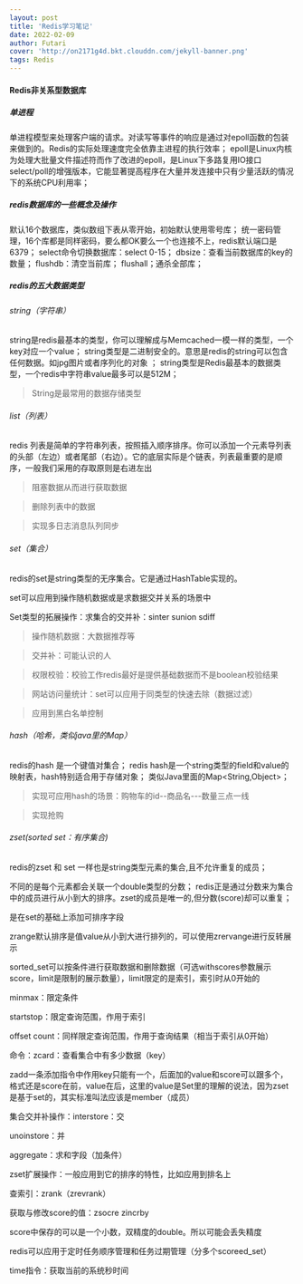 ```yaml
---
layout: post
title: 'Redis学习笔记'
date: 2022-02-09
author: Futari
cover: 'http://on2171g4d.bkt.clouddn.com/jekyll-banner.png'
tags: Redis
---
```




#### Redis非关系型数据库

##### 单进程

单进程模型来处理客户端的请求。对读写等事件的响应是通过对epoll函数的包装来做到的。Redis的实际处理速度完全依靠主进程的执行效率；
epoll是Linux内核为处理大批量文件描述符而作了改进的epoll，是Linux下多路复用IO接口select/poll的增强版本，它能显著提高程序在大量并发连接中只有少量活跃的情况下的系统CPU利用率；

##### redis数据库的一些概念及操作

默认16个数据库，类似数组下表从零开始，初始默认使用零号库；
统一密码管理，16个库都是同样密码，要么都OK要么一个也连接不上，redis默认端口是6379；
select命令切换数据库：select 0-15；
dbsize：查看当前数据库的key的数量；
flushdb：清空当前库；
flushall；通杀全部库；

##### redis的五大数据类型

###### string（字符串）

string是redis最基本的类型，你可以理解成与Memcached一模一样的类型，一个key对应一个value；
string类型是二进制安全的。意思是redis的string可以包含任何数据。如jpg图片或者序列化的对象 ；
string类型是Redis最基本的数据类型，一个redis中字符串value最多可以是512M；

>String是最常用的数据存储类型

###### list（列表）

redis 列表是简单的字符串列表，按照插入顺序排序。你可以添加一个元素导列表的头部（左边）或者尾部（右边）。它的底层实际是个链表，列表最重要的是顺序，一般我们采用的存取原则是右进左出

>阻塞数据从而进行获取数据

>删除列表中的数据

>实现多日志消息队列同步



###### set（集合）

redis的set是string类型的无序集合。它是通过HashTable实现的。

set可以应用到操作随机数据或是求数据交并关系的场景中

Set类型的拓展操作：求集合的交并补：sinter          sunion           sdiff

>操作随机数据：大数据推荐等

>交并补：可能认识的人

>权限校验：校验工作redis最好是提供基础数据而不是boolean校验结果

>网站访问量统计：set可以应用于同类型的快速去除（数据过滤）

> 应用到黑白名单控制

###### hash（哈希，类似java里的Map）

redis的hash 是一个键值对集合；
redis hash是一个string类型的field和value的映射表，hash特别适合用于存储对象；
类似Java里面的Map<String,Object>；

> 实现可应用hash的场景：购物车的id--商品名---数量三点一线

>实现抢购

###### zset(sorted set：有序集合)

redis的zset 和 set 一样也是string类型元素的集合,且不允许重复的成员；

不同的是每个元素都会关联一个double类型的分数；
redis正是通过分数来为集合中的成员进行从小到大的排序。zset的成员是唯一的,但分数(score)却可以重复；

是在set的基础上添加可排序字段



zrange默认排序是值value从小到大进行排列的，可以使用zrervange进行反转展示

sorted_set可以按条件进行获取数据和删除数据（可选withscores参数展示score，limit是限制的展示数量），limit限定的是索引，索引时从0开始的

minmax：限定条件

startstop：限定查询范围，作用于索引

offset count：同样限定查询范围，作用于查询结果（相当于索引从0开始）

命令：zcard：查看集合中有多少数据（key）

zadd一条添加指令中作用key只能有一个，后面加的value和score可以跟多个，格式还是score在前，value在后，这里的value是Set里的理解的说法，因为zset是基于set的，其实标准叫法应该是member（成员）



集合交并补操作：interstore：交

unoinstore：并

aggregate：求和字段（加条件）



zset扩展操作：一般应用到它的排序的特性，比如应用到排名上

查索引：zrank（zrevrank）

获取与修改score的值：zsocre          zincrby



score中保存的可以是一个小数，双精度的double。所以可能会丢失精度



redis可以应用于定时任务顺序管理和任务过期管理（分多个scoreed_set）

time指令：获取当前的系统秒时间
